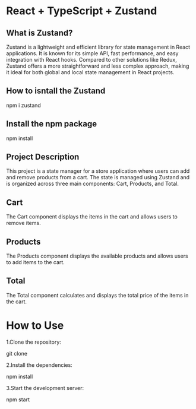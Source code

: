 # React + TypeScript + Zustand

## What is Zustand?

Zustand is a lightweight and efficient library for state management in React applications. It is known for its simple API, fast performance, and easy integration with React hooks. Compared to other solutions like Redux, Zustand offers a more straightforward and less complex approach, making it ideal for both global and local state management in React projects.

## How to isntall the Zustand

npm i zustand

## Install the npm package

npm install

## Project Description

This project is a state manager for a store application where users can add and remove products from a cart. The state is managed using Zustand and is organized across three main components: Cart, Products, and Total.

## Cart

The Cart component displays the items in the cart and allows users to remove items.

## Products

The Products component displays the available products and allows users to add items to the cart.

## Total

The Total component calculates and displays the total price of the items in the cart.

# How to Use

1.Clone the repository:

git clone <repository-url>

2.Install the dependencies:

npm install

3.Start the development server:

npm start
